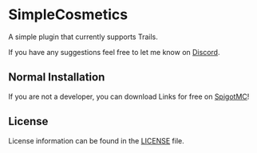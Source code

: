 # SimpleCosmetics
A simple plugin that currently supports Trails.

If you have any suggestions feel free to let me know on [Discord](https://discord.gg/jVnmm7QnQU).

## Normal Installation

If you are not a developer, you can download Links for free on [SpigotMC](https://www.spigotmc.org/resources/70888/)!

## License
License information can be found in the [LICENSE](LICENSE) file.
